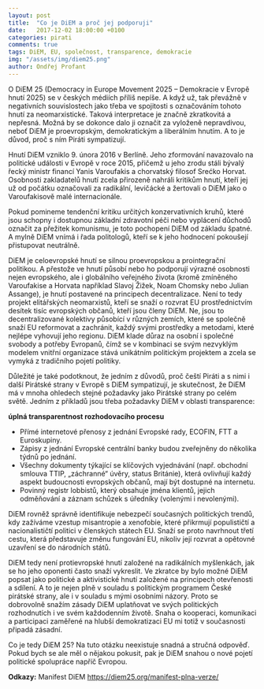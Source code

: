 ```yaml
---
layout: post
title:  "Co je DiEM a proč jej podporuji"
date:   2017-12-02 18:00:00 +0100
categories: pirati
comments: true
tags: DiEM, EU, společnost, transparence, demokracie
img: "/assets/img/diem25.png"
author: Ondřej Profant
---
```


O DiEM 25 (Democracy in Europe Movement 2025 – Demokracie v Evropě hnutí 2025) se v českých médiích příliš nepíše. A když už, tak převážně v negativních souvislostech jako třeba ve spojitosti s označováním tohoto hnutí za neomarxistické. Taková interpretace je značně zkratkovitá a nepřesná. Možná by se dokonce dalo ji označit za vyloženě nepravdivou, neboť DiEM je proevropským, demokratickým a liberálním hnutím. A to je důvod, proč s ním Piráti sympatizují.

Hnutí DiEM vzniklo 9. února 2016 v Berlíně. Jeho zformování navazovalo na politické události v Evropě v roce 2015, přičemž u jeho zrodu stáli bývalý řecký ministr financí Yanis Varoufakis a chorvatský filosof Srećko Horvat. Osobnosti zakladatelů hnutí zcela přirozeně nahráli kritikům hnutí, kteří jej už od počátku označovali za radikální, levičácké a žertovali o DiEM jako o Varoufakisově malé internacionále.

Pokud pomineme tendenční kritiku určitých konzervativních kruhů, které jsou schopny i dostupnou základní zdravotní péči nebo vyplácení důchodů označit za přežitek komunismu, je toto pochopení DiEM od základu špatné. A mylně DiEM vnímá i řada politologů, kteří se k jeho hodnocení pokoušejí přistupovat neutrálně.

DiEM je celoevropské hnutí se silnou proevropskou a prointegrační politikou. A přestože ve hnutí působí nebo ho podporují výrazné osobnosti nejen evropského, ale i globálního veřejného života (kromě zmíněného Varoufakise a Horvata například Slavoj Žižek, Noam Chomsky nebo Julian Assange), je hnutí postavené na principech decentralizace. Není to tedy projekt elitářských neomarxistů, kteří se snaží o rozvrat EU prostřednictvím desítek tisíc evropských občanů, kteří jsou členy DiEM. Ne, jsou to decentralizované kolektivy působící v různých zemích, které se společně snaží EU reformovat a zachránit, každý svými prostředky a metodami, které nejlépe vyhovují jeho regionu. DiEM klade důraz na osobní i společné svobody a potřeby Evropanů, čímž se v kombinaci se svým nezvyklým modelem vnitřní organizace stává unikátním politickým projektem a zcela se vymyká z tradičního pojetí politiky.

Důležité je také podotknout, že jedním z důvodů, proč čeští Piráti a s nimi i další Pirátské strany v Evropě s DiEM sympatizují, je skutečnost, že DiEM má v mnoha ohledech stejné požadavky jako Pirátské strany po celém světě. Jedním z příkladů jsou třeba požadavky DiEM v oblasti transparence:

**úplná transparentnost rozhodovacího procesu**
* Přímé internetové přenosy z jednání Evropské rady, ECOFIN, FTT a Euroskupiny.
* Zápisy z jednání Evropské centrální banky budou zveřejněny do několika týdnů po jednání.
* Všechny dokumenty týkající se klíčových vyjednávání (např. obchodní smlouva TTIP, „záchranné“ úvěry, status Británie), která ovlivňují každý aspekt budoucnosti evropských občanů, mají být dostupné na internetu.
* Povinný registr lobbistů, který obsahuje jména klientů, jejich odměňování a záznam schůzek s úředníky (volenými i nevolenými).

DiEM rovněž správně identifikuje nebezpečí současných politických trendů, kdy zažíváme vzestup misantropie a xenofobie, které přikrmují populističtí a nacionalističtí politici v členských státech EU. Snaží se proto navrhnout třetí cestu, která představuje změnu fungování EU, nikoliv její rozvrat a opětovné uzavření se do národních států.

DiEM tedy není protievropské hnutí založené na radikálních myšlenkách, jak se ho jeho oponenti často snaží vykreslit. Ve zkratce by bylo možné DiEM popsat jako politické a aktivistické hnutí založené na principech otevřenosti a sdílení. A to je nejen plně v souladu s politickým programem České pirátské strany, ale i v souladu s mými osobními názory. Proto se dobrovolně snažím zásady DiEM uplatňovat ve svých politických rozhodnutích i ve svém každodenním životě. Snaha o kooperaci, komunikaci a participaci zaměřené na hlubší demokratizaci EU mi totiž v současnosti připadá zásadní.

Co je tedy DiEM 25? Na tuto otázku neexistuje snadná a stručná odpověď. Pokud bych se ale měl o nějakou pokusit, pak je DiEM snahou o nové pojetí politické spolupráce napříč Evropou.

**Odkazy:**
Manifest DiEM https://diem25.org/manifest-plna-verze/
